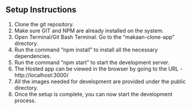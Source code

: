 ## Setup Instructions
1. Clone the git repository. 
2. Make sure GIT and NPM are already installed on the system.
3. Open Terminal/Git Bash Terminal. Go to the “makaan-clone-app” directory.
4. Run the command “npm install” to install all the necessary dependencies.
5. Run the command “npm start” to start the development server.
6. The Hosted app can be viewed in the browser by going to the URL - http://localhost:3000/
7. All the images needed for development are provided under the public directory.	
8. Once the setup is complete, you can now start the development process.

